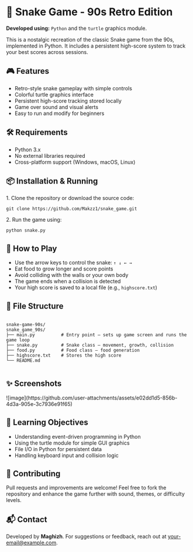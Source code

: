 

  <h1>🐍 Snake Game - 90s Retro Edition</h1>

  <p><strong>Developed using:</strong> <code>Python</code> and the <code>turtle</code> graphics module.</p>
  <p>This is a nostalgic recreation of the classic Snake game from the 90s, implemented in Python. It includes a persistent high-score system to track your best scores across sessions.</p>

  <h2>🎮 Features</h2>
  <ul>
    <li>Retro-style snake gameplay with simple controls</li>
    <li>Colorful turtle graphics interface</li>
    <li>Persistent high-score tracking stored locally</li>
    <li>Game over sound and visual alerts</li>
    <li>Easy to run and modify for beginners</li>
  </ul>

  <h2>🛠 Requirements</h2>
  <ul>
    <li>Python 3.x</li>
    <li>No external libraries required</li>
    <li>Cross-platform support (Windows, macOS, Linux)</li>
  </ul>

  <h2>📦 Installation & Running</h2>
  <p>1. Clone the repository or download the source code:</p>
  <pre><code>git clone https://github.com/Makzz1/snake_game.git</code></pre>

  <p>2. Run the game using:</p>
  <pre><code>python snake.py</code></pre>

  <h2>🧾 How to Play</h2>
  <ul>
    <li>Use the arrow keys to control the snake: <code>↑ ↓ ← →</code></li>
    <li>Eat food to grow longer and score points</li>
    <li>Avoid colliding with the walls or your own body</li>
    <li>The game ends when a collision is detected</li>
    <li>Your high score is saved to a local file (e.g., <code>highscore.txt</code>)</li>
  </ul>

  <h2>📁 File Structure</h2>
  <pre><code>
snake-game-90s/
snake_game_90s/
├── main.py          # Entry point – sets up game screen and runs the game loop
├── snake.py         # Snake class – movement, growth, collision
├── food.py          # Food class – food generation
├── highscore.txt    # Stores the high score
└── README.md   
  </code></pre>

  <h2>✨ Screenshots</h2>
 ![image](https://github.com/user-attachments/assets/e02dd1d5-856b-4d3a-905e-3c7936e91f65)


  <h2>🧠 Learning Objectives</h2>
  <ul>
    <li>Understanding event-driven programming in Python</li>
    <li>Using the turtle module for simple GUI graphics</li>
    <li>File I/O in Python for persistent data</li>
    <li>Handling keyboard input and collision logic</li>
  </ul>
  
  <h2>🤝 Contributing</h2>
  <p>Pull requests and improvements are welcome! Feel free to fork the repository and enhance the game further with sound, themes, or difficulty levels.</p>

  <h2>📬 Contact</h2>
  <p>Developed by <strong>Maghizh</strong>. For suggestions or feedback, reach out at <a href="mailto:your-maghizhvanban@gmail.com">your-email@example.com</a>.</p>

</body>
</html>
